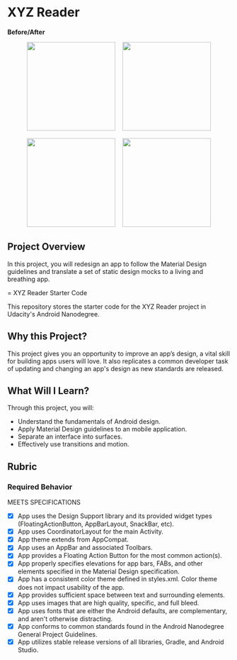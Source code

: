 # XYZ Reader

**Before/After**
<p align="center"><img src="https://cdn.rawgit.com/bruno78/xyz-reader/63fa98b8/assets/before-material-main.png" width="200" /> &nbsp;&nbsp; <img src="https://cdn.rawgit.com/bruno78/xyz-reader/63fa98b8/assets/after-material-main.png" width="200" /></p>

<p align="center"><img src="https://cdn.rawgit.com/bruno78/xyz-reader/63fa98b8/assets/before-material-detail.png" width="200" /> &nbsp;&nbsp; <img src="https://cdn.rawgit.com/bruno78/xyz-reader/1980882d/assets/after-material-detail.png" width="200" /></p>

## Project Overview

In this project, you will redesign an app to follow the Material Design guidelines and translate 
a set of static design mocks to a living and breathing app.

= XYZ Reader Starter Code

This repository stores the starter code for the XYZ Reader project in 
Udacity's Android Nanodegree.


## Why this Project?
This project gives you an opportunity to improve an app’s design, a vital skill for building apps 
users will love. It also replicates a common developer task of updating and changing an app's 
design as new standards are released.

## What Will I Learn?
Through this project, you will:

* Understand the fundamentals of Android design.
* Apply Material Design guidelines to an mobile application.
* Separate an interface into surfaces.
* Effectively use transitions and motion.

## Rubric 

### Required Behavior

MEETS SPECIFICATIONS

- [x] App uses the Design Support library and its provided widget types (FloatingActionButton, AppBarLayout, SnackBar, etc).
- [x] App uses CoordinatorLayout for the main Activity.
- [x] App theme extends from AppCompat.
- [x] App uses an AppBar and associated Toolbars.
- [x] App provides a Floating Action Button for the most common action(s).
- [x] App properly specifies elevations for app bars, FABs, and other elements specified in the Material Design specification.
- [x] App has a consistent color theme defined in styles.xml. Color theme does not impact usability of the app.
- [x] App provides sufficient space between text and surrounding elements.
- [x] App uses images that are high quality, specific, and full bleed.
- [x] App uses fonts that are either the Android defaults, are complementary, and aren't otherwise distracting.
- [x] App conforms to common standards found in the Android Nanodegree General Project Guidelines.
- [x] App utilizes stable release versions of all libraries, Gradle, and Android Studio.
